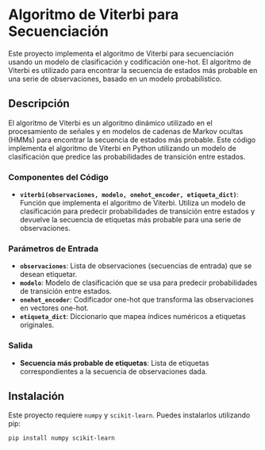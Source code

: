 # Algoritmo de Viterbi para Secuenciación

Este proyecto implementa el algoritmo de Viterbi para secuenciación usando un modelo de clasificación y codificación one-hot. El algoritmo de Viterbi es utilizado para encontrar la secuencia de estados más probable en una serie de observaciones, basado en un modelo probabilístico.

## Descripción

El algoritmo de Viterbi es un algoritmo dinámico utilizado en el procesamiento de señales y en modelos de cadenas de Markov ocultas (HMMs) para encontrar la secuencia de estados más probable. Este código implementa el algoritmo de Viterbi en Python utilizando un modelo de clasificación que predice las probabilidades de transición entre estados.

### Componentes del Código

- **`viterbi(observaciones, modelo, onehot_encoder, etiqueta_dict)`**: Función que implementa el algoritmo de Viterbi. Utiliza un modelo de clasificación para predecir probabilidades de transición entre estados y devuelve la secuencia de etiquetas más probable para una serie de observaciones.

### Parámetros de Entrada

- **`observaciones`**: Lista de observaciones (secuencias de entrada) que se desean etiquetar.
- **`modelo`**: Modelo de clasificación que se usa para predecir probabilidades de transición entre estados.
- **`onehot_encoder`**: Codificador one-hot que transforma las observaciones en vectores one-hot.
- **`etiqueta_dict`**: Diccionario que mapea índices numéricos a etiquetas originales.

### Salida

- **Secuencia más probable de etiquetas**: Lista de etiquetas correspondientes a la secuencia de observaciones dada.

## Instalación

Este proyecto requiere `numpy` y `scikit-learn`. Puedes instalarlos utilizando pip:

```bash
pip install numpy scikit-learn

